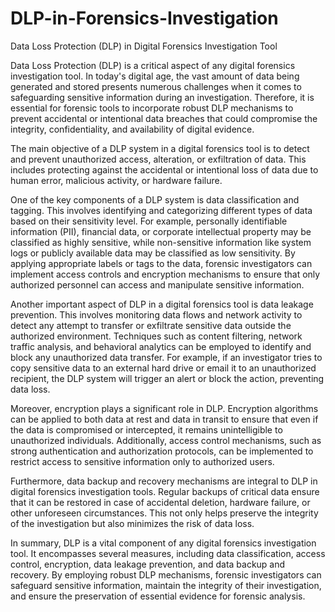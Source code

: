# DLP-in-Forensics-Investigation
Data Loss Protection (DLP) in Digital Forensics Investigation Tool

Data Loss Protection (DLP) is a critical aspect of any digital forensics investigation tool. In today's digital age, the vast amount of data being generated and stored presents numerous challenges when it comes to safeguarding sensitive information during an investigation. Therefore, it is essential for forensic tools to incorporate robust DLP mechanisms to prevent accidental or intentional data breaches that could compromise the integrity, confidentiality, and availability of digital evidence.

The main objective of a DLP system in a digital forensics tool is to detect and prevent unauthorized access, alteration, or exfiltration of data. This includes protecting against the accidental or intentional loss of data due to human error, malicious activity, or hardware failure. 

One of the key components of a DLP system is data classification and tagging. This involves identifying and categorizing different types of data based on their sensitivity level. For example, personally identifiable information (PII), financial data, or corporate intellectual property may be classified as highly sensitive, while non-sensitive information like system logs or publicly available data may be classified as low sensitivity. By applying appropriate labels or tags to the data, forensic investigators can implement access controls and encryption mechanisms to ensure that only authorized personnel can access and manipulate sensitive information.

Another important aspect of DLP in a digital forensics tool is data leakage prevention. This involves monitoring data flows and network activity to detect any attempt to transfer or exfiltrate sensitive data outside the authorized environment. Techniques such as content filtering, network traffic analysis, and behavioral analytics can be employed to identify and block any unauthorized data transfer. For example, if an investigator tries to copy sensitive data to an external hard drive or email it to an unauthorized recipient, the DLP system will trigger an alert or block the action, preventing data loss.

Moreover, encryption plays a significant role in DLP. Encryption algorithms can be applied to both data at rest and data in transit to ensure that even if the data is compromised or intercepted, it remains unintelligible to unauthorized individuals. Additionally, access control mechanisms, such as strong authentication and authorization protocols, can be implemented to restrict access to sensitive information only to authorized users.

Furthermore, data backup and recovery mechanisms are integral to DLP in digital forensics investigation tools. Regular backups of critical data ensure that it can be restored in case of accidental deletion, hardware failure, or other unforeseen circumstances. This not only helps preserve the integrity of the investigation but also minimizes the risk of data loss.

In summary, DLP is a vital component of any digital forensics investigation tool. It encompasses several measures, including data classification, access control, encryption, data leakage prevention, and data backup and recovery. By employing robust DLP mechanisms, forensic investigators can safeguard sensitive information, maintain the integrity of their investigation, and ensure the preservation of essential evidence for forensic analysis.
